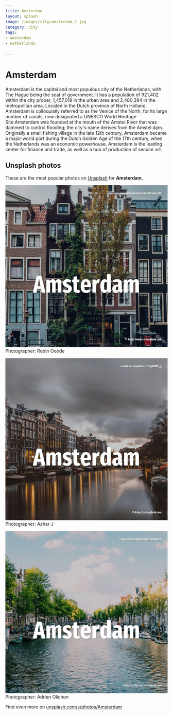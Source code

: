 ```yaml
---
title: Amsterdam
layout: splash
image: /images/city/amsterdam.1.jpg
category: city
tags:
- amsterdam
- netherlands

---
```

# Amsterdam

Amsterdam  is the capital and most populous city of the Netherlands, with The Hague being the seat  of government. It has a population of 921,402 within the city proper, 1,457,018 in the urban area and 2,480,394 in  the metropolitan area. Located in the Dutch province of North Holland, Amsterdam is colloquially referred to as the Venice  of the North, for its large number of canals, now designated a UNESCO World Heritage Site.Amsterdam  was founded at the mouth of the Amstel River that was dammed to control flooding; the city's name  derives from the Amstel dam. Originally a small fishing village in the late 12th century, Amsterdam became a major world port  during the Dutch Golden Age of the 17th century, when the Netherlands was an economic powerhouse. Amsterdam is the leading center for finance and trade, as well as a hub of production of secular  art. 

 
## Unsplash photos
These are the most popular photos on [Unsplash](https://unsplash.com) for **Amsterdam**.
 
![Amsterdam](/images/city/amsterdam.1.jpg)
Photographer:  Robin Ooode
 
![Amsterdam](/images/city/amsterdam.2.jpg)
Photographer:  Azhar J
 
![Amsterdam](/images/city/amsterdam.3.jpg)
Photographer:  Adrien Olichon
 
Find even more on [unsplash.com/s/photos/Amsterdam](https://unsplash.com/s/photos/Amsterdam)
 

